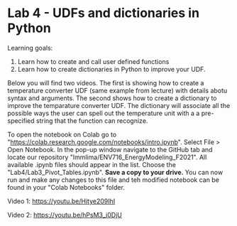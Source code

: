 # Lab 4 - UDFs and dictionaries in Python

Learning goals:

1. Learn how to create and call user defined functions
2. Learn how to create dictionaries in Python to improve your UDF. 


Below you will find two videos. The first is showing how to create a temperature converter UDF (same example from lecture) with details abotu syntax and arguments.
The second shows how to create a dictionary to improve the temparature converter UDF. The dictionary will associate all the possible ways the user can spell out the temperature unit with a a pre-specified string that the function can recognize. 

To open the notebook on Colab go to "https://colab.research.google.com/notebooks/intro.ipynb". Select File > Open Notebook. 
In the pop-up window navigate to the GitHub tab and locate our repository "lmmlima/ENV716_EnergyModeling_F2021". All available .ipynb files should appear in the list. Choose the "Lab4/Lab3_Pivot_Tables.ipynb". 
**Save a copy to your drive.** You can now run and make any changes to this file and teh modified notebook can be found in your "Colab Notebooks" folder.

Video 1: https://youtu.be/Hitye209IhI 
   
Video 2: https://youtu.be/hPsM3_i0DjU
